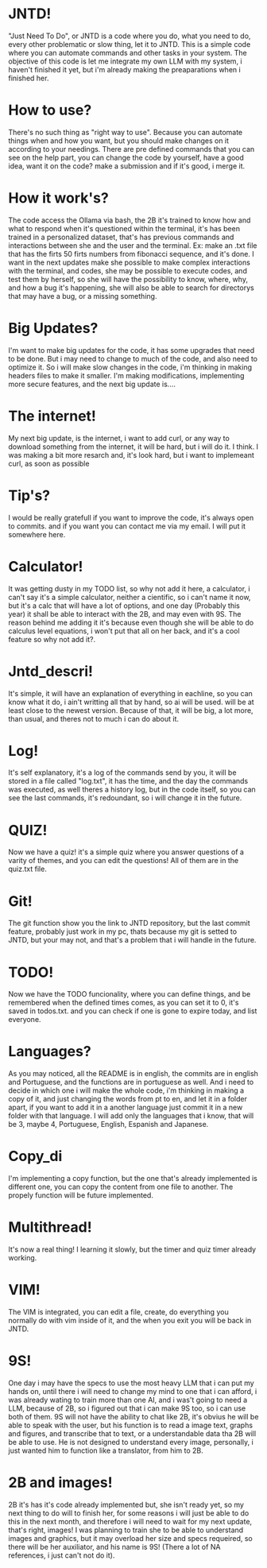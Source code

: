 # JNTD!
"Just Need To Do", or JNTD is a code where you do, what you need to do, every other problematic or slow thing, let it to JNTD.
This is a simple code where you can automate commands and other tasks in your system.
The objective of this code is let me integrate my own LLM with my system, i haven't finished it yet, but i'm already making the preaparations when i finished her.

# How to use?
There's no such thing as "right way to use". Because you can automate things when and how you want, but you should make changes on it according to your needings. There are pre defined commands that you can see on the help part, you can change the code by yourself, have a good idea, want it on the code? make a submission and if it's good, i merge it.

# How it work's?
The code access the Ollama via bash, the 2B it's trained to know how and what to respond when it's questioned within the terminal, it's has been trained in a personalized dataset, that's has previous commands and interactions between she and the user and the terminal. Ex: make an .txt file that has the firts 50 firts numbers from fibonacci sequence, and it's done.
I want in the next updates make she possible to make complex interactions with the terminal, and codes, she may be possible to execute codes, and test them by herself, so she will have the possibility to know, where, why, and how a bug it's happening, she will also be able to search for directorys that may have a bug, or a missing something.

# Big Updates?
I'm want to make big updates for the code, it has some upgrades that need to be done. But i may need to change to much of the code, and also need to optimize it. So i will make slow changes in the code, i'm thinking in making headers files to make it smaller.
I'm making modifications, implementing more secure features, and the next big update is....

# The internet!
My next big update, is the internet, i want to add curl, or any way to download something from the internet, it will be hard, but i will do it. I think. I was making a bit more resarch and, it's look hard, but i want to implemeant curl, as soon as possible
# Tip's?
I would be really gratefull if you want to improve the code, it's always open to commits. and if you want you can contact me via my email. I will put it somewhere here.

# Calculator!
It was getting dusty in my TODO list, so why not add it here, a calculator, i can't say it's a simple calculator, neither a cientific, so i can't name it now, but it's a calc that will have a lot of options, and one day (Probably this year) it shall be able to interact with the 2B, and may even with 9S. The reason behind me adding it it's because even though she will be able to do calculus level equations, i won't put that all on her back, and it's a cool feature so why not add it?.

# Jntd_descri!
It's simple, it will have an explanation of everything in eachline, so you can know what it do, i ain't writting all that by hand, so ai will be used. will be at least close to the newest version. Because of that, it will be big, a lot more, than usual, and theres not to much i can do about it.

# Log!
It's self explanatory, it's a log of the commands send by you, it will be stored in a file called "log.txt", it has the time, and the day the commands was executed, as well theres a history log, but in the code itself, so you can see the last commands, it's redoundant, so i will change it in the future.

# QUIZ!
Now we have a quiz! it's a simple quiz where you answer questions of a varity of themes, and you can edit the questions! All of them are in the quiz.txt file.

# Git!
The git function show you the link to JNTD repository, but the last commit feature, probably just work in my pc, thats because my git is setted to JNTD, but your may not, and that's a problem that i will handle in the future.

# TODO!
Now we have the TODO funcionality, where you can define things, and be remembered when the defined times comes, as you can set it to 0, it's saved in todos.txt. and you can check if one is gone to expire today, and list everyone.

# Languages?
As you may noticed, all the README is in english, the commits are in english and Portuguese, and the functions are in portuguese as well. And i need to decide in which one i will make the whole code, i'm thinking in making a copy of it, and just changing the words from pt to en, and let it in a folder apart, if you want to add it in a another language just commit it in a new folder with that language. I will add only the languages that i know, that will be 3, maybe 4, Portuguese, English, Espanish and Japanese.

# Copy_di
I'm implementing a copy function, but the one that's already implemented is different one, you can copy the content from one file to another. The propely function will be future implemented.

# Multithread!
It's now a real thing! I learning it slowly, but the timer and quiz timer already working.

# VIM!
The VIM is integrated, you can edit a file, create, do everything you normally do with vim inside of it, and the when you exit you will be back in JNTD.

# 9S!
One day i may have the specs to use the most heavy LLM that i can put my hands on, until there i will need to change my mind to one that i can afford, i was already wating to train more than one AI, and i was't going to need a LLM, because of 2B, so i figured out that i can make 9S too, so i can use both of them. 9S will not have the ability to chat like 2B, it's obvius he will be able to speak with the user, but his function is to read a image text, graphs and figures, and transcribe that to text, or a understandable data tha 2B will be able to use. He is not designed to understand every image, personally, i just wanted him to function like a translator, from him to 2B.

# 2B and images!
2B it's has it's code already implemented but, she isn't ready yet, so my next thing to do will to finish her, for some reasons i will just be able to do this in the next month, and therefore i will need to wait for my next update, that's right, images! I was planning to train she to be able to understand images and graphics, but it may overload her size and specs requeired, so there will be her auxiliator, and his name is 9S! (There a lot of NA references, i just can't not do it).
